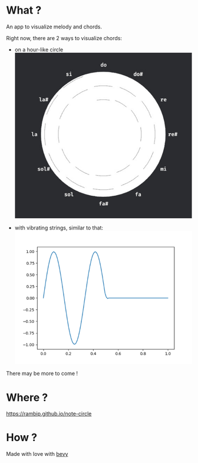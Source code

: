 # What ?

An app to visualize melody and chords.

Right now, there are 2 ways to visualize chords:

- on a hour-like circle
![](./screenshot/1.jpeg)

- with vibrating strings, similar to that:
![](./screenshot/propagation.gif)


There may be more to come !

# Where ?

<https://rambip.github.io/note-circle>

# How ?

Made with love with [bevy](https://bevyengine.org/)
